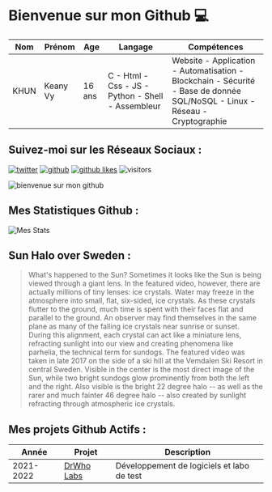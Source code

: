 # Bienvenue sur mon Github 💻
| Nom | Prénom | Age | Langage | Compétences |
|---  |---     |---  |---      |---
| KHUN | Keany Vy | 16 ans | C - Html - Css - JS - Python - Shell - Assembleur | Website - Application - Automatisation - Blockchain - Sécurité - Base de donnée SQL/NoSQL - Linux - Réseau - Cryptographie |

## Suivez-moi sur les Réseaux Sociaux :
[![twitter](https://img.shields.io/twitter/follow/thisiskeanyvy?style=social)](https://twitter.com/thisiskeanyvy)
[![github](https://img.shields.io/github/followers/thisiskeanyvy?style=social)](https://github.com/thisiskeanyvy?tab=followers)
[![github likes](https://img.shields.io/github/stars/thisiskeanyvy?style=social)](https://github.com/thisiskeanyvy)
![visitors](https://visitor-badge.glitch.me/badge?page_id=page.id=thisiskeanyvy.thisiskeanyvy)

![bienvenue sur mon github](https://thisiskeanyvy-hosting.pages.dev/banner.gif)

## Mes Statistiques Github :
![Mes Stats](https://github-readme-stats.vercel.app/api?username=thisiskeanyvy&show_icons=true&theme=radical)

## Sun Halo over Sweden :

> What's happened to the Sun?  Sometimes it looks like the Sun is being viewed through a giant  lens.  In the featured video, however, there are actually millions of tiny lenses: ice crystals.  Water may freeze in the  atmosphere into small, flat, six-sided, ice crystals.  As these crystals flutter to the ground, much time is spent with their faces flat and parallel to the ground.  An observer may find themselves in the same plane as many of the falling ice crystals near sunrise or sunset.  During this alignment, each crystal can act like a miniature lens, refracting sunlight into our view and creating phenomena like parhelia, the technical term for sundogs.  The featured video was taken in late 2017 on the side of a ski hill at the Vemdalen Ski Resort in central  Sweden. Visible in the center is the most direct image of the Sun, while two bright sundogs glow prominently from both the left and the right.  Also visible is the bright 22 degree halo -- as well as the rarer and much fainter 46 degree halo -- also created by sunlight refracting through atmospheric ice crystals.

## Mes projets Github Actifs :
| Année | Projet | Description |
|---   |---     |---          |
| 2021-2022 | [DrWho Labs](https://github.com/drwholabs) | Développement de logiciels et labo de test |